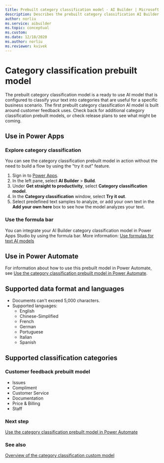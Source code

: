 ```yaml
---
title: Prebuilt category classification model - AI Builder | Microsoft Docs
description: Describes the prebuilt category classification AI Builder model.
author: norliu
ms.service: aibuilder
ms.topic: conceptual
ms.custom: 
ms.date: 12/18/2020
ms.author: norliu
ms.reviewer: kvivek
---
```


# Category classification prebuilt model

The prebuilt category classification model is a ready to use AI model that is configured to classify your text into categories that are useful for a specific business scenario. The first prebuilt category classification AI model is built around customer feedback uses. Check back for additional category classification prebuilt models, or check release plans to see what might be coming.

## Use in Power Apps

### Explore category classification

You can see the category classification prebuilt model in action without the need to build a flow by using the "try it out" feature.

1. Sign in to [Power Apps](https://make.powerapps.com).
1. In the left pane, select **AI Builder** > **Build**.
1. Under **Get straight to productivity**, select **Category classification model**.
1. In the **Category classification** window, select **Try it out**. 
1. Select predefined text samples to analyze, or add your own text in the **Add your own here** box to see how the model analyzes your text.

### Use the formula bar

You can integrate your AI Builder category classification model in Power Apps Studio by using the formula bar. More information: [Use formulas for text AI models](use-model.md#use-formulas-for-text-ai-models)

## Use in Power Automate

For information about how to use this prebuilt model in Power Automate, see [Use the category classification prebuilt model in Power Automate](prebuilt-category-classification-pwr-automate.md).

## Supported data format and languages

- Documents can't exceed 5,000 characters.
- Supported languages:
  - English
  - Chinese-Simplified
  - French
  - German
  - Portuguese
  - Italian
  - Spanish

## Supported classification categories

### Customer feedback prebuilt model

- Issues
- Compliment
- Customer Service
- Documentation
- Price & Billing
- Staff

### Next step

[Use the category classification prebuilt model in Power Automate](prebuilt-category-classification-pwr-automate.md)

### See also

[Overview of the category classification custom model](text-classification-overview.md)
